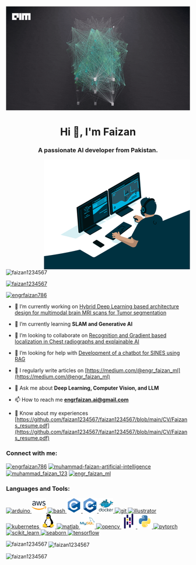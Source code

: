 [![MasterHead](https://github.com/faizan1234567/faizan1234567/blob/main/img/banner.gif)](https://github.com/faizan1234567/faizan1234567/blob/main/img/banner.gif)
<h1 align="center">Hi 👋, I'm Faizan</h1>
<h3 align="center">A passionate AI developer from Pakistan.</h3>

<img align="right" alt="Coding" width="400" src="https://github.com/faizan1234567/faizan1234567/blob/main/img/coding_gif.gif">

<p align="left"> <img src="https://komarev.com/ghpvc/?username=faizan1234567&label=Profile%20views&color=0e75b6&style=flat" alt="faizan1234567" /> </p>

<p align="left"> <a href="https://github.com/ryo-ma/github-profile-trophy"><img src="https://github-profile-trophy.vercel.app/?username=faizan1234567" alt="faizan1234567" /></a> </p>

<p align="left"> <a href="https://twitter.com/engrfaizan786" target="blank"><img src="https://img.shields.io/twitter/follow/engrfaizan786?logo=twitter&style=for-the-badge" alt="engrfaizan786" /></a> </p>

- 🔭 I’m currently working on [Hybrid Deep Learning based architecture design for multimodal brain MRI scans for Tumor segmentation](https://github.com/faizan1234567/BraTS23-Tumors-Segmentation)

- 🌱 I’m currently learning **SLAM and Generative AI**

- 👯 I’m looking to collaborate on [Recognition and Gradient based localization in Chest radiographs and explainable AI](https://github.com/faizan1234567/Recognition-and-gradient-based-localization-of-chest-radiographs)

- 🤝 I’m looking for help with [Development of a chatbot for SINES using RAG](https://github.com/faizan1234567/sentiment_analysis_and_text_generation)

- 📝 I regularly write articles on [https://medium.com/@engr_faizan_ml](https://medium.com/@engr_faizan_ml)

- 💬 Ask me about **Deep Learning, Computer Vision, and LLM**

- 📫 How to reach me **engrfaizan.ai@gmail.com**

- 📄 Know about my experiences [https://github.com/faizan1234567/faizan1234567/blob/main/CV/Faizans_resume.pdf](https://github.com/faizan1234567/faizan1234567/blob/main/CV/Faizans_resume.pdf)

<h3 align="left">Connect with me:</h3>
<p align="left">
<a href="https://twitter.com/engrfaizan786" target="blank"><img align="center" src="https://raw.githubusercontent.com/rahuldkjain/github-profile-readme-generator/master/src/images/icons/Social/twitter.svg" alt="engrfaizan786" height="30" width="40" /></a>
<a href="https://linkedin.com/in/muhammad-faizan-artificial-intelligence" target="blank"><img align="center" src="https://raw.githubusercontent.com/rahuldkjain/github-profile-readme-generator/master/src/images/icons/Social/linked-in-alt.svg" alt="muhammad-faizan-artificial-intelligence" height="30" width="40" /></a>
<a href="https://instagram.com/muhammad_faizan_123" target="blank"><img align="center" src="https://raw.githubusercontent.com/rahuldkjain/github-profile-readme-generator/master/src/images/icons/Social/instagram.svg" alt="muhammad_faizan_123" height="30" width="40" /></a>
<a href="https://medium.com/engr_faizan_ml" target="blank"><img align="center" src="https://raw.githubusercontent.com/rahuldkjain/github-profile-readme-generator/master/src/images/icons/Social/medium.svg" alt="engr_faizan_ml" height="30" width="40" /></a>
</p>

<h3 align="left">Languages and Tools:</h3>
<p align="left"> <a href="https://www.arduino.cc/" target="_blank" rel="noreferrer"> <img src="https://cdn.worldvectorlogo.com/logos/arduino-1.svg" alt="arduino" width="40" height="40"/> </a> <a href="https://aws.amazon.com" target="_blank" rel="noreferrer"> <img src="https://raw.githubusercontent.com/devicons/devicon/master/icons/amazonwebservices/amazonwebservices-original-wordmark.svg" alt="aws" width="40" height="40"/> </a> <a href="https://www.gnu.org/software/bash/" target="_blank" rel="noreferrer"> <img src="https://www.vectorlogo.zone/logos/gnu_bash/gnu_bash-icon.svg" alt="bash" width="40" height="40"/> </a> <a href="https://www.cprogramming.com/" target="_blank" rel="noreferrer"> <img src="https://raw.githubusercontent.com/devicons/devicon/master/icons/c/c-original.svg" alt="c" width="40" height="40"/> </a> <a href="https://www.w3schools.com/cpp/" target="_blank" rel="noreferrer"> <img src="https://raw.githubusercontent.com/devicons/devicon/master/icons/cplusplus/cplusplus-original.svg" alt="cplusplus" width="40" height="40"/> </a> <a href="https://www.docker.com/" target="_blank" rel="noreferrer"> <img src="https://raw.githubusercontent.com/devicons/devicon/master/icons/docker/docker-original-wordmark.svg" alt="docker" width="40" height="40"/> </a> <a href="https://git-scm.com/" target="_blank" rel="noreferrer"> <img src="https://www.vectorlogo.zone/logos/git-scm/git-scm-icon.svg" alt="git" width="40" height="40"/> </a> <a href="https://www.adobe.com/in/products/illustrator.html" target="_blank" rel="noreferrer"> <img src="https://www.vectorlogo.zone/logos/adobe_illustrator/adobe_illustrator-icon.svg" alt="illustrator" width="40" height="40"/> </a> <a href="https://kubernetes.io" target="_blank" rel="noreferrer"> <img src="https://www.vectorlogo.zone/logos/kubernetes/kubernetes-icon.svg" alt="kubernetes" width="40" height="40"/> </a> <a href="https://www.linux.org/" target="_blank" rel="noreferrer"> <img src="https://raw.githubusercontent.com/devicons/devicon/master/icons/linux/linux-original.svg" alt="linux" width="40" height="40"/> </a> <a href="https://www.mathworks.com/" target="_blank" rel="noreferrer"> <img src="https://upload.wikimedia.org/wikipedia/commons/2/21/Matlab_Logo.png" alt="matlab" width="40" height="40"/> </a> <a href="https://www.mysql.com/" target="_blank" rel="noreferrer"> <img src="https://raw.githubusercontent.com/devicons/devicon/master/icons/mysql/mysql-original-wordmark.svg" alt="mysql" width="40" height="40"/> </a> <a href="https://opencv.org/" target="_blank" rel="noreferrer"> <img src="https://www.vectorlogo.zone/logos/opencv/opencv-icon.svg" alt="opencv" width="40" height="40"/> </a> <a href="https://pandas.pydata.org/" target="_blank" rel="noreferrer"> <img src="https://raw.githubusercontent.com/devicons/devicon/2ae2a900d2f041da66e950e4d48052658d850630/icons/pandas/pandas-original.svg" alt="pandas" width="40" height="40"/> </a> <a href="https://www.python.org" target="_blank" rel="noreferrer"> <img src="https://raw.githubusercontent.com/devicons/devicon/master/icons/python/python-original.svg" alt="python" width="40" height="40"/> </a> <a href="https://pytorch.org/" target="_blank" rel="noreferrer"> <img src="https://www.vectorlogo.zone/logos/pytorch/pytorch-icon.svg" alt="pytorch" width="40" height="40"/> </a> <a href="https://scikit-learn.org/" target="_blank" rel="noreferrer"> <img src="https://upload.wikimedia.org/wikipedia/commons/0/05/Scikit_learn_logo_small.svg" alt="scikit_learn" width="40" height="40"/> </a> <a href="https://seaborn.pydata.org/" target="_blank" rel="noreferrer"> <img src="https://seaborn.pydata.org/_images/logo-mark-lightbg.svg" alt="seaborn" width="40" height="40"/> </a> <a href="https://www.tensorflow.org" target="_blank" rel="noreferrer"> <img src="https://www.vectorlogo.zone/logos/tensorflow/tensorflow-icon.svg" alt="tensorflow" width="40" height="40"/> </a> </p>

<p><img align="left" src="https://github-readme-stats.vercel.app/api/top-langs?username=faizan1234567&show_icons=true&locale=en&layout=compact" alt="faizan1234567" /></p>

<p>&nbsp;<img align="center" src="https://github-readme-stats.vercel.app/api?username=faizan1234567&show_icons=true&locale=en" alt="faizan1234567" /></p>

<p><img align="center" src="https://github-readme-streak-stats.herokuapp.com/?user=faizan1234567&" alt="faizan1234567" /></p>
